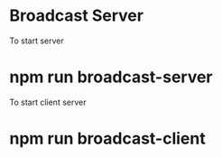 # Broadcast Server

To start server  
# npm run broadcast-server
To start client server
# npm run broadcast-client
